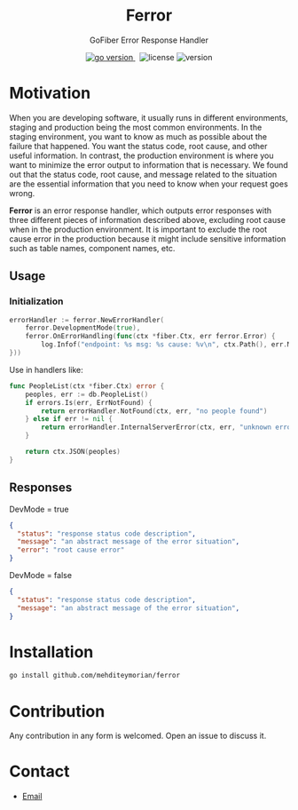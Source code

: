<h1 align="center">
Ferror</h1>
<p align="center">GoFiber Error Response Handler</p>

<p align="center">
<a href="https://pkg.go.dev/github.com/mehditeymorian/ferror?tab=doc"target="_blank">
    <img src="https://img.shields.io/badge/Go-1.20+-00ADD8?style=for-the-badge&logo=go" alt="go version" />
</a>&nbsp;
<img src="https://img.shields.io/badge/license-mit-red?style=for-the-badge&logo=none" alt="license" />

<img src="https://img.shields.io/badge/Version-1.0.2-informational?style=for-the-badge&logo=none" alt="version" />
</p>

# Motivation
When you are developing software, it usually runs in different environments, staging and production being the most common environments. In the staging environment, you want to know as much as possible about the failure that happened. You want the status code, root cause, and other useful information. In contrast, the production environment is where you want to minimize the error output to information that is necessary. We found out that the status code, root cause, and message related to the situation are the essential information that you need to know when your request goes wrong.

**Ferror** is an error response handler, which outputs error responses with three different pieces of information described above, excluding root cause when in the production environment. It is important to exclude the root cause error in the production because it might include sensitive information such as table names, component names, etc.

## Usage

### Initialization
```go
errorHandler := ferror.NewErrorHandler(
    ferror.DevelopmentMode(true),
    ferror.OnErrorHandling(func(ctx *fiber.Ctx, err ferror.Error) {
        log.Infof("endpoint: %s msg: %s cause: %v\n", ctx.Path(), err.Message, err.Cause)
}))
```
Use in handlers like:
```go
func PeopleList(ctx *fiber.Ctx) error {
	peoples, err := db.PeopleList()
	if errors.Is(err, ErrNotFound) {
		return errorHandler.NotFound(ctx, err, "no people found")
	} else if err != nil {
		return errorHandler.InternalServerError(ctx, err, "unknown error happened")
	}

	return ctx.JSON(peoples)
}
```

## Responses

DevMode = true
```json
{
  "status": "response status code description",
  "message": "an abstract message of the error situation",
  "error": "root cause error"
}
```

DevMode = false
```json
{
  "status": "response status code description",
  "message": "an abstract message of the error situation",
}
```




# Installation
```bash
go install github.com/mehditeymorian/ferror
```

# Contribution
Any contribution in any form is welcomed. Open an issue to discuss it.

# Contact
- [Email](mailto:mehditeymorian322@gmail.com)
